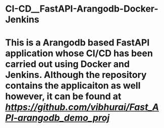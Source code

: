 # CI-CD__FastAPI-Arangodb-Docker-Jenkins

# This is a Arangodb based FastAPI application whose CI/CD has been carried out using Docker and Jenkins. Although the repository contains the applicaiton as well however, it can be found at *https://github.com/vibhurai/Fast_API-arangodb_demo_proj*
